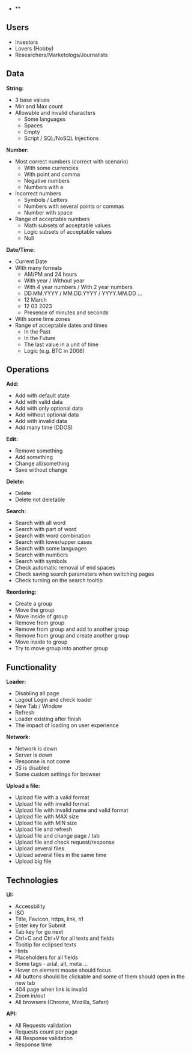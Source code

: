 -   **

## Users
- Investors
- Lovers (Hobby)
- Researchers/Marketologs/Journalists

## Data
**String:**
- 3 base values
- Min and Max count
- Allowable and invalid characters
	- Some languages
	- Spaces
	- Empty
	- Script / SQL/NoSQL Injections

**Number:**
-   Most correct numbers (correct with scenario)
    -   With some currencies
    -   With point and comma
    -   Negative numbers
    -   Numbers with e
-   Incorrect numbers
    -   Symbols / Letters
    -   Numbers with several points or commas
    -   Number with space
-   Range of acceptable numbers
    -   Math subsets of acceptable values
    -   Logic subsets of acceptable values
    -   Null

**Date/Time:**
-   Current Date
-   With many formats
    -   AM/PM and 24 hours
    -   With year / Without year
    -   With 4 year numbers / With 2 year numbers
    -   DD.MM.YYYY / MM.DD.YYYY / YYYY.MM.DD ...
    -   12 March
    -   12 03 2023
    -   Presence of minutes and seconds
-   With some time zones
-   Range of acceptable dates and times
    -   In the Past
    -   In the Future
    -   The last value in a unit of time
    -   Logic (e.g. BTC in 2006)

## Operations

**Add:**
-   Add with default state
-   Add with valid data
-   Add with only optional data
-   Add without optional data
-   Add with invalid data
-   Add many time (DDOS)

**Edit:**
-   Remove something
-   Add something
-   Change all/something
-   Save without change

**Delete:**
-   Delete
-   Delete not deletable

**Search:**
-   Search with all word
-   Search with part of word
-   Search with word combination
-   Search with lower/upper cases
-   Search with some languages
-   Search with numbers
-   Search with symbols
-   Check automatic removal of end spaces
-   Check saving search parameters when switching pages
-   Check turning on the search tooltip

**Reordering:**
-   Create a group
-   Move the group
-   Move inside of group
-   Remove from group
-   Remove from group and add to another group
-   Remove from group and create another group
-   Move inside to group
-   Try to move group into another group

## Functionality

**Loader:**
-   Disabling all page
-   Logout Login and check loader
-   New Tab / Window
-   Refresh
-   Loader existing after finish
-   The impact of loading on user experience

**Network:**
-   Network is down
-   Server is down
-   Response is not come
-   JS is disabled
-   Some custom settings for browser

**Upload a file:**
-   Upload file with a valid format
-   Upload file with invalid format
-   Upload file with invalid name and valid format
-   Upload file with MAX size
-   Upload file with MIN size
-   Upload file and refresh
-   Upload file and change page / tab
-   Upload file and check request/response
-   Upload several files
-   Upload several files in the same time
-   Upload big file

## Technologies
**UI:**
-   Accessbility
-   ISO
-   Title, Favicon, https, link, h1
-   Enter key for Submit
-   Tab key for go next
-   Ctrl+C and Ctrl+V for all texts and fields
-   Tooltip for eclipsed texts
-   Hints
-   Placeholders for all fields
-   Some tags - arial, alt, meta ...
-   Hover on element mouse should focus
-   All buttons should be clickable and some of them should open in the new tab
-   404 page when link is invalid
-   Zoom in/out
-   All browsers (Chrome, Mozilla, Safari)

**API:**
-   All Requests validation
-   Requests count per page
-   All Response validation
-   Response time
